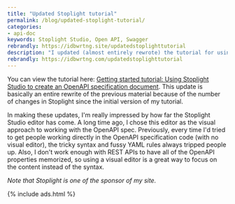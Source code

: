 ```yaml
---
title: "Updated Stoplight tutorial"
permalink: /blog/updated-stoplight-tutorial/
categories:
- api-doc
keywords: Stoplight Studio, Open API, Swagger
rebrandly: https://idbwrtng.site/updatedstoplighttutorial
description: "I updated (almost entirely rewrote) the tutorial for using Stoplight Studio. This is one of the centerpieces in my API doc course because it provides an easy way to create an OpenAPI specification document, without having to be familiar with the OpenAPI syntax or YAML."
rebrandly: https://idbwrtng.com/updatedstoplighttutorial
---
```


You can view the tutorial here: [Getting started tutorial: Using Stoplight Studio to create an OpenAPI specification document](/learnapidoc/pubapis_openapis_quickstart_stoplight.html). This update is basically an entire rewrite of the previous material because of the number of changes in Stoplight since the initial version of my tutorial.

In making these updates, I'm really impressed by how far the Stoplight Studio editor has come. A long time ago, I chose this editor as the visual approach to working with the OpenAPI spec. Previously, every time I'd tried to get people working directly in the OpenAPI specification code (with no visual editor), the tricky syntax and fussy YAML rules always tripped people up. Also, I don't work enough with REST APIs to have all of the OpenAPI properties memorized, so using a visual editor is a great way to focus on the content instead of the syntax.

*Note that Stoplight is one of the sponsor of my site.*

{% include ads.html %}

